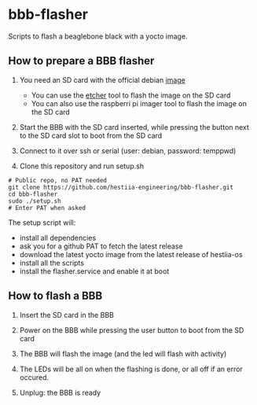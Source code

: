 # bbb-flasher

Scripts to flash a beaglebone black with a yocto image.

## How to prepare a BBB flasher

1. You need an SD card with the official debian [image](https://www.beagleboard.org/distros/am335x-11-7-2023-09-02-4gb-microsd-iot)

    * You can use the [etcher](https://www.balena.io/etcher/) tool to flash the image on the SD card
    * You can also use the raspberri pi imager tool to flash the image on the SD card

2. Start the BBB with the SD card inserted, while pressing the button next to the SD card slot to boot from the SD card

3. Connect to it over ssh or serial (user: debian, password: temppwd)

4. Clone this repository and run setup.sh

```
# Public repo, no PAT needed
git clone https://github.com/hestiia-engineering/bbb-flasher.git
cd bbb-flasher
sudo ./setup.sh
# Enter PAT when asked
```

The setup script will:

* install all dependencies
* ask you for a github PAT to fetch the latest release
* download the latest yocto image from the latest release of hestiia-os
* install all the scripts
* install the flasher.service and enable it at boot

## How to flash a BBB

1. Insert the SD card in the BBB

2. Power on the BBB while pressing the user button to boot from the SD card

3. The BBB will flash the image (and the led will flash with activity)

4. The LEDs will be all on when the flashing is done, or all off if an error occured.

5. Unplug: the BBB is ready